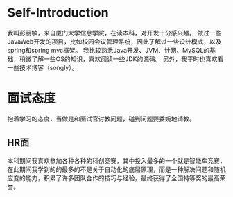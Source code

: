 # Self-Introduction
我叫彭丽敏，来自厦门大学信息学院，在读本科，对开发十分感兴趣。
做过一些JavaWeb开发的项目，比如校园会议管理系统，因此了解过一些设计模式，以及spring和spring mvc框架。
我比较熟悉Java开发、JVM、计网、MySQL的基础，稍微了解一些OS的知识，喜欢阅读一些JDK的源码。
另外，我平时也喜欢看一些技术博客（songly）。

# 面试态度
抱着学习的态度，当做是和面试官讨教问题，碰到问题要委婉地请教。


















## HR面
本科期间我喜欢参加各种各种的科创竞赛，其中投入最多的一个就是智能车竞赛，在此期间我学到的的最多的不是关于自动化的底层原理，而是一种解决问题和随机应变的能力，积累了许多团队合作的技巧与经验，最终获得了全国特等奖的最高荣誉。
